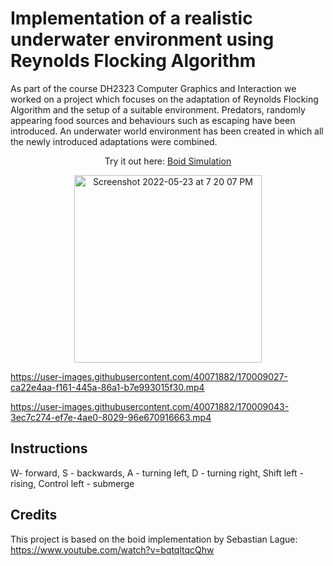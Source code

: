 # Implementation of a realistic underwater environment using Reynolds Flocking Algorithm

As part of the course DH2323 Computer Graphics and Interaction we worked on a project which focuses on the adaptation of Reynolds Flocking Algorithm and the setup of a suitable environment. Predators, randomly appearing food sources and behaviours such as escaping have been introduced. An underwater world environment has been created in which all the newly introduced adaptations were combined. 

<p align="center">Try it out here: <a target="_blank" href="https://lariwa.github.io/BoidSimulation/">Boid Simulation</a></p>
<p align="center">
<img height="300" alt="Screenshot 2022-05-23 at 7 20 07 PM" src="https://user-images.githubusercontent.com/95613373/169874012-93e57c0b-6612-4dc6-ae3a-4abbacc4416a.png">
</p>

https://user-images.githubusercontent.com/40071882/170009027-ca22e4aa-f161-445a-86a1-b7e993015f30.mp4


https://user-images.githubusercontent.com/40071882/170009043-3ec7c274-ef7e-4ae0-8029-96e670916663.mp4




## Instructions
W- forward, S - backwards, A - turning left, D - turning right, Shift left - rising, Control left - submerge

## Credits
This project is based on the boid implementation by Sebastian Lague:
https://www.youtube.com/watch?v=bqtqltqcQhw
